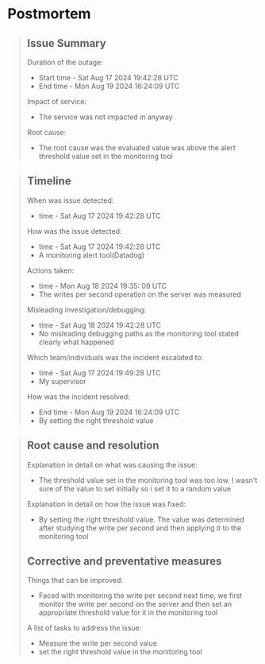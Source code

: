 # Postmortem
> ## Issue Summary
> Duration of the outage:
> * Start time - Sat Aug 17 2024 19:42:28 UTC
> * End time - Mon Aug 19 2024 16:24:09 UTC
>
> Impact of service:
> * The service was not impacted in anyway
>
> Root cause:
> * The root cause was the evaluated value was above the alert threshold value set in the monitoring tool

> ## Timeline
> When was issue detected:
> * time - Sat Aug 17 2024 19:42:28 UTC
>
> How was the issue detected:
> * time - Sat Aug 17 2024 19:42:28 UTC
> * A monitoring alert tool(Datadog)
>
> Actions taken:
> * time - Mon Aug 18 2024 19:35: 09 UTC
> * The writes per second operation on the server was measured
>
> Misleading investigation/debugging:
> * time - Sat Aug 18 2024 19:42:28 UTC
> * No misleading debugging paths as the monitoring tool stated clearly what happened
>
> Which team/individuals was the incident escalated to:
> * time - Sat Aug 17 2024 19:49:28 UTC
> * My supervisor
>
> How was the incident resolved:
> * End time - Mon Aug 19 2024 16:24:09 UTC
> * By setting the right threshold value

> ## Root cause and resolution
> Explanation in detail on what was causing the issue:
> * The threshold value set in the monitoring tool was too low. I wasn't sure of the value to set initially so i set it to a random value
>
> Explanation in detail on how the issue was fixed:
> * By setting the right threshold value. The value was determined after studying the write per second and then applying it to the monitoring tool
>
> ## Corrective and preventative measures
> Things that can be improved:
> * Faced with monitoring the write per second next time, we first monitor the write per second on the server and then set an appropriate threshold value for it in the monitoring tool
>
> A list of tasks to address the issue:
> * Measure the write per second value
> * set the right threshold value in the monitoring tool
